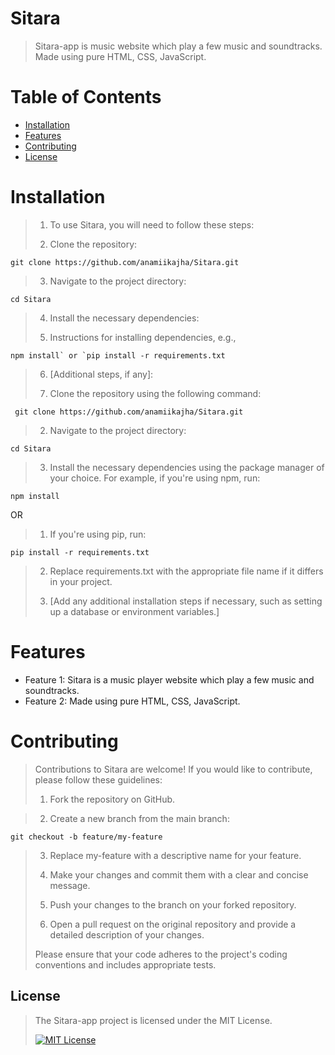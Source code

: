 # Sitara
> Sitara-app is music website which play a few music and soundtracks. Made using pure HTML, CSS, JavaScript.
>
# Table of Contents
- [Installation](#installation)
- [Features](#features)
- [Contributing](#contributing)
- [License](#license)

# Installation
>
> 1. To use Sitara, you will need to follow these steps:
>
> 2. Clone the repository:
> 
 ```
git clone https://github.com/anamiikajha/Sitara.git
```
> 3. Navigate to the project directory:
 ```
 cd Sitara
```

> 4. Install the necessary dependencies:
>    
> 5. Instructions for installing dependencies, e.g.,
 ```
npm install` or `pip install -r requirements.txt
```
> 6. [Additional steps, if any]:
>
> 1. Clone the repository using the following command:
```bash:
 git clone https://github.com/anamiikajha/Sitara.git
```
> 2. Navigate to the project directory:
```bash:
cd Sitara
```
> 3. Install the necessary dependencies using the package manager of your choice. For example, if you're using npm, run:
```
npm install
```
OR
> 1. If you're using pip, run:
```
pip install -r requirements.txt
```
> 2. Replace requirements.txt with the appropriate file name if it differs in your project.
>
> 3. [Add any additional installation steps if necessary, such as setting up a database or environment variables.]
>
# Features
- Feature 1: Sitara is a music player website which play a few music and soundtracks.
- Feature 2: Made using pure HTML, CSS, JavaScript.
>
# Contributing
>
> Contributions to Sitara are welcome! If you would like to contribute, please follow these guidelines:
>
> 1. Fork the repository on GitHub.
   
> 2. Create a new branch from the main branch:
```bash:
git checkout -b feature/my-feature
```
> 3. Replace my-feature with a descriptive name for your feature.
>
> 4. Make your changes and commit them with a clear and concise message.
>
> 5. Push your changes to the branch on your forked repository.
>
> 6. Open a pull request on the original repository and provide a detailed description of your changes.
> 
> Please ensure that your code adheres to the project's coding conventions and includes appropriate tests.

## License 
> The Sitara-app project is licensed under the MIT License.
> 
> [![MIT License](https://img.shields.io/badge/license-MIT-blue)](https://github.com/anamiikajha/HTTP-Server-Py/blob/master/LICENSE)
